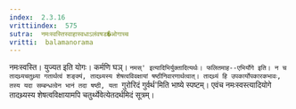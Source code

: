 ```yaml
---
index:  2.3.16
vrittiindex:  575
sutra:  नमःस्वस्तिस्वाहास्वधाऽलंवषड�ओगाच्च
vritti:  balamanorama 
---
```


नमःस्वस्ति। युज्यत इति योगः। कर्मणि घञ्। `नमस्' इत्यादिभिर्युक्तादित्यर्थः। फलितमाह--एभिर्योगे इति। न च तादथ्र्यचतुथ्र्या गतार्थत्वं शङ्क्यं, तादथ्र्यस्य शेषत्वविवक्षायां षष्ठीनिवारणार्थत्वात्। तादथ्र्यं हि उपकार्योपकारकभावः, तस्य यदा सम्बन्धत्वेन भानं तदा षष्ठी, यता `गुरोरिदं गुर्वर्थ'मिति भाष्ये स्पष्टम्। एवंच नमःस्वस्त्यादियोगे तादथ्र्यस्य शेषत्वविक्षायामपि चतुर्थ्येवेत्येतदर्थमिदं सूत्रम्। 

